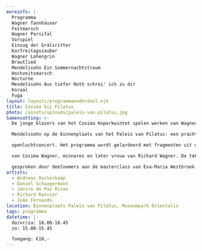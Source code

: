 ```yaml
---
moreinfo: |-
  Programma
  Wagner Tannhäuser
  Festmarsch
  Wagner Parsifal
  Vorspiel
  Einzug der Gralsritter
  Karfreitagszauber
  Wagner Lohengrin
  Brautlied
  Mendelssohn Ein Sommernachtstraum
  Hochzeitsmarsch
  Nocturne
  Mendelssohn Aus tiefer Noth schrei' ich zu dir
  Koraal
  Fuga
layout: layouts/programmaonderdeel.njk
title: Cosima bij Pilatus
photo: /assets/uploads/paleis-van-pilatus.jpg
Samenvatting: >-
  De jonge blazers van het Cosima Koperkwintet spelen werken van Wagner en

  Mendelssohn op de binnenplaats van het Paleis van Pilatus: een prachtige plek voor een

  openluchtconcert. Het programma wordt gelardeerd met fragmenten uit de dagboeken

  van Cosima Wagner, minnares en later vrouw van Richard Wagner. De teksten worden

  gesproken door deelnemers aan de masterclass van Eva-Maria Westbroek.
artists:
  - Andreas Oosterkamp
  - Daniël Schwagermann
  - Janire de Paz Rivas
  - Richard Ranvier
  - João Fernando
location: Binnenplaats Paleis van Pilatus, Museumpark Orientalis
tags: programma
datetime: |-
  do/vr/za: 18.00-18.45
  zo: 15.00-15.45

  Toegang: €10,-
---
```

